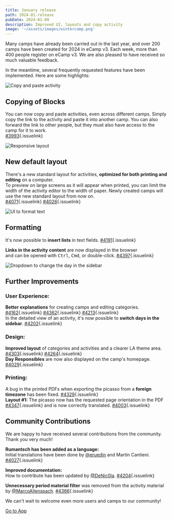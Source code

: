 ```yaml
---
title: January release
path: 2024-01-release
pubDate: 2024-01-09
description: Improved UI, layouts and copy activity
image: '~/assets/images/wintercamp.png'
---
```


Many camps have already been carried out in the last year, and over 200 camps have been created for 2024 in eCamp v3. Each week, more than 400 people register on eCamp v3. We are also pleased to have received so much valuable feedback.

In the meantime, several frequently requested features have been implemented. Here are some highlights:

<div class="simple-columns bg-slate-100 dark:bg-slate-800">

![Copy and paste activity](~/assets/images/paste-activity.webp)

<div>

## Copying of Blocks
You can now copy and paste activities, even across different camps. Simply copy the link to the activity and paste it into another camp. You can also forward the link to other people, but they must also have access to the camp for it to work.<br/>
[#3993](https://github.com/ecamp/ecamp3/pull/3993){.issuelink}

</div>
</div>
<div class="simple-columns">

![Responsive layout](/responsivelayout.webp)

<div>

## New default layout
There's a new standard layout for activities, **optimized for both printing and editing** on a computer.<br/>
To preview on large screens as it will appear when printed, you can limit the width of the activity editor to the width of paper. Newly created camps will use the new standard layout from now on.<br/>
[#4071](https://github.com/ecamp/ecamp3/pull/4071){.issuelink} [#4026](https://github.com/ecamp/ecamp3/pull/4026){.issuelink}

</div>
</div>
<div class="simple-columns bg-slate-100 dark:bg-slate-800">

![UI to format text](~/assets/images/formattierung.png)

<div>

## Formatting
It's now possible to **insert lists** in text fields. [#4191](https://github.com/ecamp/ecamp3/pull/4191){.issuelink}

**Links in the activity content** are now displayed in the browser<br/> and can be opened with <kbd>Ctrl</kbd>, <kbd>Cmd</kbd>, or double-click. [#4397](https://github.com/ecamp/ecamp3/pull/4397){.issuelink}

</div>
</div>
<div class="simple-columns">

![Dropdown to change the day in the sidebar](~/assets/images/day-overview-day-switching.webp)

<div>

## Further Improvements
### User Experience:
**Better explanations** for creating camps and editing categories.<br> [#4162](https://github.com/ecamp/ecamp3/pull/4162){.issuelink} [#4362](https://github.com/ecamp/ecamp3/pull/4362){.issuelink} [#4213](https://github.com/ecamp/ecamp3/pull/4213){.issuelink}<br>
In the detailed view of an activity, it's now possible to **switch days in the sidebar**. [#4202](https://github.com/ecamp/ecamp3/pull/4202){.issuelink}

### Design:
**Improved layout** of categories and activities and a clearer LA theme area. [#4303](https://github.com/ecamp/ecamp3/pull/4303){.issuelink} [#4264](https://github.com/ecamp/ecamp3/pull/4264){.issuelink}<br>
**Day Responsibles** are now also displayed on the camp's homepage. [#4029](https://github.com/ecamp/ecamp3/pull/4029){.issuelink}

### Printing:
A bug in the printed PDFs when exporting the picasso from a **foreign timezone** has been fixed.  [#4329](https://github.com/ecamp/ecamp3/pull/4329){.issuelink}<br>
**Layout #1:** The picasso now has the requested page orientation in the PDF [#4347](https://github.com/ecamp/ecamp3/pull/4347){.issuelink} and is now correctly translated. [#4003](https://github.com/ecamp/ecamp3/pull/4003){.issuelink}

</div>
</div>

## Community Contributions
We are happy to have received several contributions from the community.<br>
Thank you very much!

**Rumantsch has been added as a language:**<br>
Initial translations have been done by [@eruedin](https://github.com/eruedin) and Martin Cantieni. [#4027](https://github.com/ecamp/ecamp3/pull/4027){.issuelink}

**Improved documentation:**<br> How to contribute has been updated by [@DeNic0la](https://github.com/DeNic0la). [#4204](https://github.com/ecamp/ecamp3/pull/4204){.issuelink}

**Unnecessary period material filter** was removed from the activity material by [@MarcoAllenspach](https://github.com/MarcoAllenspach). [#4366](https://github.com/ecamp/ecamp3/pull/4366){.issuelink}

We can't wait to welcome even more users and camps to our community!

<a class="btn secondary mr-4 mb-4" href="https://app.ecamp3.ch" target="_blank">Go to App</a>